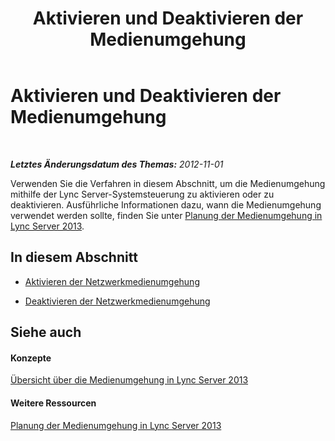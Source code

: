 ﻿---
title: Aktivieren und Deaktivieren der Medienumgehung
TOCTitle: Aktivieren und Deaktivieren der Medienumgehung
ms:assetid: f2b33a88-99c8-42ad-9fec-6bb9c5e9ff19
ms:mtpsurl: https://technet.microsoft.com/de-de/library/JJ721937(v=OCS.15)
ms:contentKeyID: 49891014
ms.date: 05/19/2016
mtps_version: v=OCS.15
ms.translationtype: HT
---

# Aktivieren und Deaktivieren der Medienumgehung

 

_**Letztes Änderungsdatum des Themas:** 2012-11-01_

Verwenden Sie die Verfahren in diesem Abschnitt, um die Medienumgehung mithilfe der Lync Server-Systemsteuerung zu aktivieren oder zu deaktivieren. Ausführliche Informationen dazu, wann die Medienumgehung verwendet werden sollte, finden Sie unter [Planung der Medienumgehung in Lync Server 2013](lync-server-2013-planning-for-media-bypass.md).

## In diesem Abschnitt

  - [Aktivieren der Netzwerkmedienumgehung](lync-server-2013-enabling-network-media-bypass.md)

  - [Deaktivieren der Netzwerkmedienumgehung](lync-server-2013-disabling-network-media-bypass.md)

## Siehe auch

#### Konzepte

[Übersicht über die Medienumgehung in Lync Server 2013](lync-server-2013-overview-of-media-bypass.md)  

#### Weitere Ressourcen

[Planung der Medienumgehung in Lync Server 2013](lync-server-2013-planning-for-media-bypass.md)

